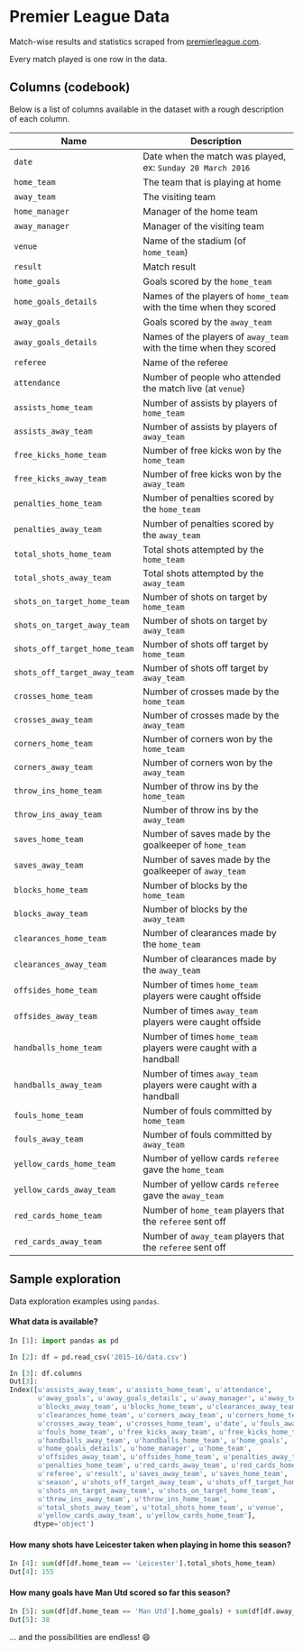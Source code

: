 # Premier League Data

Match-wise results and statistics scraped from [premierleague.com](http://www.premierleague.com/en-gb/matchday/results.html).

Every match played is one row in the data.

## Columns (codebook)

Below is a list of columns available in the dataset with a rough description of each column.

| Name | Description |
| ---- | ----------- |
| `date` | Date when the match was played, ex: `Sunday 20 March 2016` |
| `home_team` | The team that is playing at home |
| `away_team` | The visiting team |
| `home_manager` | Manager of the home team |
| `away_manager` | Manager of the visiting team |
| `venue` | Name of the stadium (of `home_team`) |
| `result` | Match result |
| `home_goals` | Goals scored by the `home_team` |
| `home_goals_details` | Names of the players of `home_team` with the time when they scored |
| `away_goals` | Goals scored by the `away_team` |
| `away_goals_details` | Names of the players of `away_team` with the time when they scored |
| `referee` | Name of the referee |
| `attendance` | Number of people who attended the match live (at `venue`) |
| `assists_home_team` | Number of assists by players of `home_team` |
| `assists_away_team` | Number of assists by players of `away_team` |
| `free_kicks_home_team` | Number of free kicks won by the `home_team` |
| `free_kicks_away_team` | Number of free kicks won by the `away_team` |
| `penalties_home_team` | Number of penalties scored by the `home_team` |
| `penalties_away_team` | Number of penalties scored by the `away_team` |
| `total_shots_home_team` | Total shots attempted by the `home_team` |
| `total_shots_away_team` | Total shots attempted by the `away_team` |
| `shots_on_target_home_team` | Number of shots on target by `home_team` |
| `shots_on_target_away_team` | Number of shots on target by `away_team` |
| `shots_off_target_home_team` | Number of shots off target by `home_team` |
| `shots_off_target_away_team` | Number of shots off target by `away_team` |
| `crosses_home_team` | Number of crosses made by the `home_team` |
| `crosses_away_team` | Number of crosses made by the `away_team` |
| `corners_home_team` | Number of corners won by the `home_team` |
| `corners_away_team` | Number of corners won by the `away_team` |
| `throw_ins_home_team` | Number of throw ins by the `home_team` |
| `throw_ins_away_team` | Number of throw ins by the `away_team` |
| `saves_home_team` | Number of saves made by the goalkeeper of `home_team` |
| `saves_away_team` | Number of saves made by the goalkeeper of `away_team` |
| `blocks_home_team` | Number of blocks by the `home_team` |
| `blocks_away_team` | Number of blocks by the `away_team` |
| `clearances_home_team` | Number of clearances made by the `home_team` |
| `clearances_away_team` | Number of clearances made by the `away_team` |
| `offsides_home_team` | Number of times `home_team` players were caught offside |
| `offsides_away_team` | Number of times `away_team` players were caught offside |
| `handballs_home_team` | Number of times `home_team` players were caught with a handball |
| `handballs_away_team` | Number of times `away_team` players were caught with a handball |
| `fouls_home_team` | Number of fouls committed by `home_team` |
| `fouls_away_team` | Number of fouls committed by `away_team` |
| `yellow_cards_home_team` | Number of yellow cards `referee` gave the `home_team` |
| `yellow_cards_away_team` | Number of yellow cards `referee` gave the `away_team` |
| `red_cards_home_team` | Number of `home_team` players that the `referee` sent off |
| `red_cards_away_team` | Number of `away_team` players that the `referee` sent off |

## Sample exploration

Data exploration examples using `pandas`.

#### What data is available?

```python
In [1]: import pandas as pd

In [2]: df = pd.read_csv('2015-16/data.csv')

In [3]: df.columns
Out[3]:
Index([u'assists_away_team', u'assists_home_team', u'attendance',
       u'away_goals', u'away_goals_details', u'away_manager', u'away_team',
       u'blocks_away_team', u'blocks_home_team', u'clearances_away_team',
       u'clearances_home_team', u'corners_away_team', u'corners_home_team',
       u'crosses_away_team', u'crosses_home_team', u'date', u'fouls_away_team',
       u'fouls_home_team', u'free_kicks_away_team', u'free_kicks_home_team',
       u'handballs_away_team', u'handballs_home_team', u'home_goals',
       u'home_goals_details', u'home_manager', u'home_team',
       u'offsides_away_team', u'offsides_home_team', u'penalties_away_team',
       u'penalties_home_team', u'red_cards_away_team', u'red_cards_home_team',
       u'referee', u'result', u'saves_away_team', u'saves_home_team',
       u'season', u'shots_off_target_away_team', u'shots_off_target_home_team',
       u'shots_on_target_away_team', u'shots_on_target_home_team',
       u'throw_ins_away_team', u'throw_ins_home_team',
       u'total_shots_away_team', u'total_shots_home_team', u'venue',
       u'yellow_cards_away_team', u'yellow_cards_home_team'],
      dtype='object')
```

#### How many shots have Leicester taken when playing in home this season?

```python
In [4]: sum(df[df.home_team == 'Leicester'].total_shots_home_team)
Out[4]: 155
```

#### How many goals have Man Utd scored so far this season?

```python
In [5]: sum(df[df.home_team == 'Man Utd'].home_goals) + sum(df[df.away_team == 'Man Utd'].away_goals)
Out[5]: 38
```


... and the possibilities are endless! :smile:
